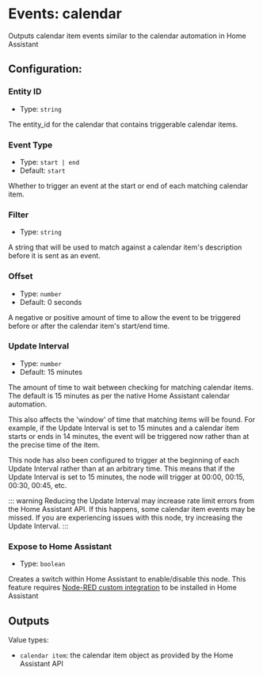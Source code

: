 # Events: calendar

Outputs calendar item events similar to the calendar automation in Home Assistant

## Configuration:

### Entity ID <Badge text="required"/>

- Type: `string`

The entity_id for the calendar that contains triggerable calendar items.

### Event Type <Badge text="required"/>

- Type: `start | end`
- Default: `start`

Whether to trigger an event at the start or end of each matching calendar item.

### Filter

- Type: `string`

A string that will be used to match against a calendar item's description before it is sent as an event.

### Offset <Badge text="required"/>

- Type: `number`
- Default: 0 seconds

A negative or positive amount of time to allow the event to be triggered before or after the calendar item's start/end time.

### Update Interval <Badge text="required"/>

- Type: `number`
- Default: 15 minutes

The amount of time to wait between checking for matching calendar items. The default is 15 minutes as per the native Home Assistant calendar automation.

This also affects the 'window' of time that matching items will be found. For example, if the Update Interval is set to 15 minutes and a calendar item starts or ends in 14 minutes, the event will be triggered now rather than at the precise time of the item.

This node has also been configured to trigger at the beginning of each Update Interval rather than at an arbitrary time. This means that if the Update Interval is set to 15 minutes, the node will trigger at 00:00, 00:15, 00:30, 00:45, etc.

::: warning
Reducing the Update Interval may increase rate limit errors from the Home Assistant API. If this happens, some calendar item events may be missed.
If you are experiencing issues with this node, try increasing the Update Interval.
:::

### Expose to Home Assistant

- Type: `boolean`

Creates a switch within Home Assistant to enable/disable this node. This feature requires [Node-RED custom integration](https://github.com/zachowj/hass-node-red) to be installed in Home Assistant

## Outputs

Value types:

- `calendar item`: the calendar item object as provided by the Home Assistant API
